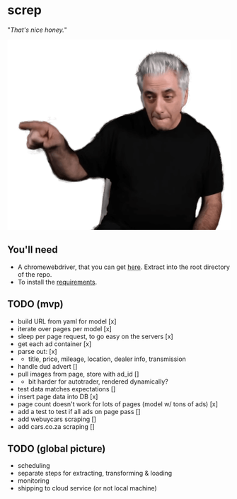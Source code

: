 # screp

"_That's nice honey._"

![Image](rickyrick.png)

## You'll need

- A chromewebdriver, that you can get [here](https://chromedriver.chromium.org/downloads). Extract into the root directory of the repo.
- To install the [requirements](./requirements.txt).


## TODO (mvp)

* build URL from yaml for model [x]
* iterate over pages per model [x]
* sleep per page request, to go easy on the servers [x]
* get each ad container [x]
* parse out: [x]
* * title, price, mileage, location, dealer info, transmission
* handle dud advert []
* pull images from page, store with ad_id []
* * bit harder for autotrader, rendered dynamically?
* test data matches expectations []
* insert page data into DB [x]
* page count doesn't work for lots of pages (model w/ tons of ads) [x]
* add a test to test if all ads on page pass []
* add webuycars scraping []
* add cars.co.za scraping []

## TODO (global picture)

* scheduling
* separate steps for extracting, transforming & loading
* monitoring
* shipping to cloud service (or not local machine)
